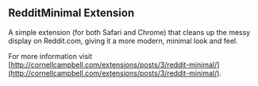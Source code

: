 ## RedditMinimal Extension

A simple extension (for both Safari and Chrome) that cleans up the messy display on Reddit.com, giving it a more modern, minimal look and feel.

For more information visit [http://cornellcampbell.com/extensions/posts/3/reddit-minimal/](http://cornellcampbell.com/extensions/posts/3/reddit-minimal/).